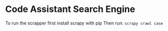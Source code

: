 # Code Assistant Search Engine

To run the scrapper first install scrapy with pip
Then run: 
`scrapy crawl case`
